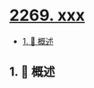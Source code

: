 # [2269. xxx](https://github.com/Tdahuyou/TNotes.leetcode/tree/main/notes/2269.%20xxx)

<!-- region:toc -->

- [1. 📝 概述](#1--概述)

<!-- endregion:toc -->

## 1. 📝 概述
